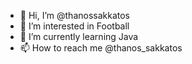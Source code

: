 - 👋 Hi, I’m @thanossakkatos
- 👀 I’m interested in Football
- 🌱 I’m currently learning Java
- 📫 How to reach me @thanos_sakkatos

<!---
thanossakkatos/thanossakkatos is a ✨ special ✨ repository because its `README.md` (this file) appears on your GitHub profile.
You can click the Preview link to take a look at your changes.
--->
